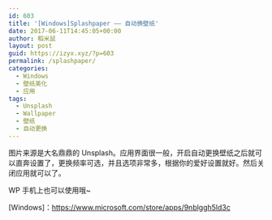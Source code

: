 ```yaml
---
id: 603
title: '[Windows]Splashpaper —— 自动换壁纸'
date: 2017-06-11T14:45:05+00:00
author: 稻米鼠
layout: post
guid: https://izyx.xyz/?p=603
permalink: /splashpaper/
categories:
  - Windows
  - 壁纸美化
  - 应用
tags:
  - Unsplash
  - Wallpaper
  - 壁纸
  - 自动更换
---
```

图片来源是大名鼎鼎的 Unsplash。应用界面很一般，开启自动更换壁纸之后就可以直奔设置了，更换频率可选，并且选项非常多，根据你的爱好设置就好。然后关闭应用就可以了。

WP 手机上也可以使用哦~

[Windows]：<https://www.microsoft.com/store/apps/9nblggh5ld3c>